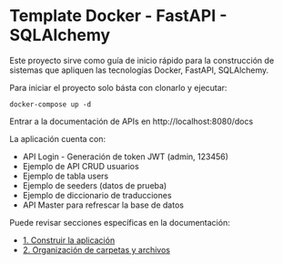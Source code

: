 # Template Docker - FastAPI - SQLAlchemy

Este proyecto sirve como guía de inicio rápido para la construcción de sistemas que apliquen las tecnologías Docker, FastAPI, SQLAlchemy.

Para iniciar el proyecto solo básta con clonarlo y ejecutar:

```
docker-compose up -d
```
Entrar a la documentación de APIs en http://localhost:8080/docs

La aplicación cuenta con:

- API Login - Generación de token JWT (admin, 123456)
- Ejemplo de API CRUD usuarios
- Ejemplo de tabla users
- Ejemplo de seeders (datos de prueba)
- Ejemplo de diccionario de traducciones
- API Master para refrescar la base de datos

Puede revisar secciones específicas en la documentación:

- [1. Construir la aplicación](/docs/1.%20Construir%20la%20aplicaci%C3%B3n.md)
- [2. Organización de carpetas y archivos](/docs/2.%20Organizaci%C3%B3n%20de%20carpetas.md)
